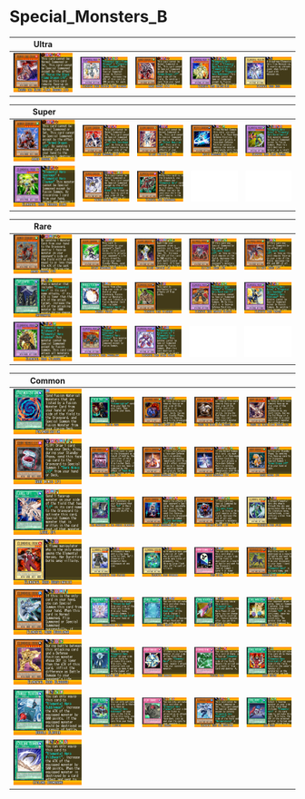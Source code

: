 # Special_Monsters_B

|Ultra| | | | |
|---|---|---|---|---|
|[![Horus the Black Flame Dragon LV8 ](../images/WC6-EN/1634-HorustheBlackFlameDragonLV8-WC6-EN-VG.png)](https://yugipedia.com/wiki/Horus_the_Black_Flame_Dragon_LV8_(World_Championship_2006))|[![Elemental Hero Shining Flare Wingman ](../images/WC6-EN/1940-ElementalHeroShiningFlareWingman-WC6-EN-VG.png)](https://yugipedia.com/wiki/Elemental_Hero_Shining_Flare_Wingman_(World_Championship_2006))|[![Armed Dragon LV10 ](../images/WC6-EN/2005-ArmedDragonLV10-WC6-EN-VG.png)](https://yugipedia.com/wiki/Armed_Dragon_LV10_(World_Championship_2006))|[![Elemental Hero Erikshieler ](../images/WC6-EN/2071-ElementalHeroErikshieler-WC6-EN-VG.png)](https://yugipedia.com/wiki/Elemental_Hero_Erikshieler_(World_Championship_2006))|[![Elemental Hero Neos ](../images/WC6-EN/2079-ElementalHeroNeos-WC6-EN-VG.png)](https://yugipedia.com/wiki/Elemental_Hero_Neos_(World_Championship_2006))|

|Super| | | | |
|---|---|---|---|---|
|[![Armed Dragon LV7 ](../images/WC6-EN/1641-ArmedDragonLV7-WC6-EN-VG.png)](https://yugipedia.com/wiki/Armed_Dragon_LV7_(World_Championship_2006))|[![Silent Swordsman LV7 ](../images/WC6-EN/1692-SilentSwordsmanLV7-WC6-EN-VG.png)](https://yugipedia.com/wiki/Silent_Swordsman_LV7_(World_Championship_2006))|[![Silent Magician LV8 ](../images/WC6-EN/1696-SilentMagicianLV8-WC6-EN-VG.png)](https://yugipedia.com/wiki/Silent_Magician_LV8_(World_Championship_2006))|[![Mystic Swordsman LV6 ](../images/WC6-EN/1704-MysticSwordsmanLV6-WC6-EN-VG.png)](https://yugipedia.com/wiki/Mystic_Swordsman_LV6_(World_Championship_2006))|[![Elemental Hero Flame Wingman ](../images/WC6-EN/1848-ElementalHeroFlameWingman-WC6-EN-VG.png)](https://yugipedia.com/wiki/Elemental_Hero_Flame_Wingman_(World_Championship_2006))|
|[![Elemental Hero Thunder Giant ](../images/WC6-EN/1849-ElementalHeroThunderGiant-WC6-EN-VG.png)](https://yugipedia.com/wiki/Elemental_Hero_Thunder_Giant_(World_Championship_2006))|[![Winged Kuriboh LV10 ](../images/WC6-EN/1891-WingedKuribohLV10-WC6-EN-VG.png)](https://yugipedia.com/wiki/Winged_Kuriboh_LV10_(World_Championship_2006))|[![Elemental Hero Necroshade ](../images/WC6-EN/1994-ElementalHeroNecroshade-WC6-EN-VG.png)](https://yugipedia.com/wiki/Elemental_Hero_Necroshade_(World_Championship_2006))|![Blank](../images/Blank.png)|![Blank](../images/Blank.png)|

|Rare| | | | |
|---|---|---|---|---|
|[![Armed Dragon LV5 ](../images/WC6-EN/1640-ArmedDragonLV5-WC6-EN-VG.png)](https://yugipedia.com/wiki/Armed_Dragon_LV5_(World_Championship_2006))|[![Silent Swordsman LV5 ](../images/WC6-EN/1691-SilentSwordsmanLV5-WC6-EN-VG.png)](https://yugipedia.com/wiki/Silent_Swordsman_LV5_(World_Championship_2006))|[![Silent Magician LV4 ](../images/WC6-EN/1693-SilentMagicianLV4-WC6-EN-VG.png)](https://yugipedia.com/wiki/Silent_Magician_LV4_(World_Championship_2006))|[![Ultimate Insect LV5 ](../images/WC6-EN/1759-UltimateInsectLV5-WC6-EN-VG.png)](https://yugipedia.com/wiki/Ultimate_Insect_LV5_(World_Championship_2006))|[![Ultimate Insect LV7 ](../images/WC6-EN/1823-UltimateInsectLV7-WC6-EN-VG.png)](https://yugipedia.com/wiki/Ultimate_Insect_LV7_(World_Championship_2006))|
|[![Skyscraper ](../images/WC6-EN/1888-Skyscraper-WC6-EN-VG.png)](https://yugipedia.com/wiki/Skyscraper_(World_Championship_2006))|[![Miracle Fusion ](../images/WC6-EN/1917-MiracleFusion-WC6-EN-VG.png)](https://yugipedia.com/wiki/Miracle_Fusion_(World_Championship_2006))|[![Elemental Hero Wildheart ](../images/WC6-EN/1949-ElementalHeroWildheart-WC6-EN-VG.png)](https://yugipedia.com/wiki/Elemental_Hero_Wildheart_(World_Championship_2006))|[![Elemental Hero Rampart Blaster ](../images/WC6-EN/1957-ElementalHeroRampartBlaster-WC6-EN-VG.png)](https://yugipedia.com/wiki/Elemental_Hero_Rampart_Blaster_(World_Championship_2006))|[![Elemental Hero Tempest ](../images/WC6-EN/1958-ElementalHeroTempest-WC6-EN-VG.png)](https://yugipedia.com/wiki/Elemental_Hero_Tempest_(World_Championship_2006))|
|[![Elemental Hero Wildedge ](../images/WC6-EN/1959-ElementalHeroWildedge-WC6-EN-VG.png)](https://yugipedia.com/wiki/Elemental_Hero_Wildedge_(World_Championship_2006))|[![Elemental Hero Madballman ](../images/WC6-EN/1996-ElementalHeroMadballman-WC6-EN-VG.png)](https://yugipedia.com/wiki/Elemental_Hero_Madballman_(World_Championship_2006))|[![Elemental Hero Steam Healer ](../images/WC6-EN/2000-ElementalHeroSteamHealer-WC6-EN-VG.png)](https://yugipedia.com/wiki/Elemental_Hero_Steam_Healer_(World_Championship_2006))|![Blank](../images/Blank.png)|![Blank](../images/Blank.png)|

|Common| | | | |
|---|---|---|---|---|
|[![Polymerization ](../images/WC6-EN/0669-Polymerization-WC6-EN-VG.png)](https://yugipedia.com/wiki/Polymerization_(World_Championship_2006))|[![Fusion Sage ](../images/WC6-EN/0692-FusionSage-WC6-EN-VG.png)](https://yugipedia.com/wiki/Fusion_Sage_(World_Championship_2006))|[![Ultimate Insect LV1 ](../images/WC6-EN/1631-UltimateInsectLV1-WC6-EN-VG.png)](https://yugipedia.com/wiki/Ultimate_Insect_LV1_(World_Championship_2006))|[![Horus the Black Flame Dragon LV4 ](../images/WC6-EN/1632-HorustheBlackFlameDragonLV4-WC6-EN-VG.png)](https://yugipedia.com/wiki/Horus_the_Black_Flame_Dragon_LV4_(World_Championship_2006))|[![Horus the Black Flame Dragon LV6 ](../images/WC6-EN/1633-HorustheBlackFlameDragonLV6-WC6-EN-VG.png)](https://yugipedia.com/wiki/Horus_the_Black_Flame_Dragon_LV6_(World_Championship_2006))|
|[![Dark Mimic LV1 ](../images/WC6-EN/1635-DarkMimicLV1-WC6-EN-VG.png)](https://yugipedia.com/wiki/Dark_Mimic_LV1_(World_Championship_2006))|[![Dark Mimic LV3 ](../images/WC6-EN/1636-DarkMimicLV3-WC6-EN-VG.png)](https://yugipedia.com/wiki/Dark_Mimic_LV3_(World_Championship_2006))|[![Mystic Swordsman LV2 ](../images/WC6-EN/1637-MysticSwordsmanLV2-WC6-EN-VG.png)](https://yugipedia.com/wiki/Mystic_Swordsman_LV2_(World_Championship_2006))|[![Mystic Swordsman LV4 ](../images/WC6-EN/1638-MysticSwordsmanLV4-WC6-EN-VG.png)](https://yugipedia.com/wiki/Mystic_Swordsman_LV4_(World_Championship_2006))|[![Armed Dragon LV3 ](../images/WC6-EN/1639-ArmedDragonLV3-WC6-EN-VG.png)](https://yugipedia.com/wiki/Armed_Dragon_LV3_(World_Championship_2006))|
|[![Level Up! ](../images/WC6-EN/1666-LevelUp-WC6-EN-VG.png)](https://yugipedia.com/wiki/Level_Up!_(World_Championship_2006))|[![The Graveyard in the Fourth Dimension ](../images/WC6-EN/1668-TheGraveyardintheFourthDimension-WC6-EN-VG.png)](https://yugipedia.com/wiki/The_Graveyard_in_the_Fourth_Dimension_(World_Championship_2006))|[![Silent Swordsman LV3 ](../images/WC6-EN/1690-SilentSwordsmanLV3-WC6-EN-VG.png)](https://yugipedia.com/wiki/Silent_Swordsman_LV3_(World_Championship_2006))|[![Ultimate Insect LV3 ](../images/WC6-EN/1703-UltimateInsectLV3-WC6-EN-VG.png)](https://yugipedia.com/wiki/Ultimate_Insect_LV3_(World_Championship_2006))|[![Elemental Hero Avian ](../images/WC6-EN/1813-ElementalHeroAvian-WC6-EN-VG.png)](https://yugipedia.com/wiki/Elemental_Hero_Avian_(World_Championship_2006))|
|[![Elemental Hero Burstinatrix ](../images/WC6-EN/1814-ElementalHeroBurstinatrix-WC6-EN-VG.png)](https://yugipedia.com/wiki/Elemental_Hero_Burstinatrix_(World_Championship_2006))|[![Elemental Hero Clayman ](../images/WC6-EN/1815-ElementalHeroClayman-WC6-EN-VG.png)](https://yugipedia.com/wiki/Elemental_Hero_Clayman_(World_Championship_2006))|[![Elemental Hero Sparkman ](../images/WC6-EN/1816-ElementalHeroSparkman-WC6-EN-VG.png)](https://yugipedia.com/wiki/Elemental_Hero_Sparkman_(World_Championship_2006))|[![Hero Signal ](../images/WC6-EN/1860-HeroSignal-WC6-EN-VG.png)](https://yugipedia.com/wiki/Hero_Signal_(World_Championship_2006))|[![Wroughtweiler ](../images/WC6-EN/1881-Wroughtweiler-WC6-EN-VG.png)](https://yugipedia.com/wiki/Wroughtweiler_(World_Championship_2006))|
|[![Elemental Hero Bubbleman ](../images/WC6-EN/1882-ElementalHeroBubbleman-WC6-EN-VG.png)](https://yugipedia.com/wiki/Elemental_Hero_Bubbleman_(World_Championship_2006))|[![Transcendent Wings ](../images/WC6-EN/1892-TranscendentWings-WC6-EN-VG.png)](https://yugipedia.com/wiki/Transcendent_Wings_(World_Championship_2006))|[![Bubble Shuffle ](../images/WC6-EN/1893-BubbleShuffle-WC6-EN-VG.png)](https://yugipedia.com/wiki/Bubble_Shuffle_(World_Championship_2006))|[![Spark Blaster ](../images/WC6-EN/1894-SparkBlaster-WC6-EN-VG.png)](https://yugipedia.com/wiki/Spark_Blaster_(World_Championship_2006))|[![Level Modulation ](../images/WC6-EN/1941-LevelModulation-WC6-EN-VG.png)](https://yugipedia.com/wiki/Level_Modulation_(World_Championship_2006))|
|[![Elemental Hero Bladedge ](../images/WC6-EN/1948-ElementalHeroBladedge-WC6-EN-VG.png)](https://yugipedia.com/wiki/Elemental_Hero_Bladedge_(World_Championship_2006))|[![Feather Shot ](../images/WC6-EN/1961-FeatherShot-WC6-EN-VG.png)](https://yugipedia.com/wiki/Feather_Shot_(World_Championship_2006))|[![Hero Barrier ](../images/WC6-EN/1965-HeroBarrier-WC6-EN-VG.png)](https://yugipedia.com/wiki/Hero_Barrier_(World_Championship_2006))|[![Feather Wind ](../images/WC6-EN/1966-FeatherWind-WC6-EN-VG.png)](https://yugipedia.com/wiki/Feather_Wind_(World_Championship_2006))|[![Burst Return ](../images/WC6-EN/2001-BurstReturn-WC6-EN-VG.png)](https://yugipedia.com/wiki/Burst_Return_(World_Championship_2006))|
|[![Bubble Blaster ](../images/WC6-EN/2002-BubbleBlaster-WC6-EN-VG.png)](https://yugipedia.com/wiki/Bubble_Blaster_(World_Championship_2006))|[![Bubble Illusion ](../images/WC6-EN/2003-BubbleIllusion-WC6-EN-VG.png)](https://yugipedia.com/wiki/Bubble_Illusion_(World_Championship_2006))|[![Clay Charge ](../images/WC6-EN/2004-ClayCharge-WC6-EN-VG.png)](https://yugipedia.com/wiki/Clay_Charge_(World_Championship_2006))|[![Elemental Hero Neo Bubbleman ](../images/WC6-EN/2015-ElementalHeroNeoBubbleman-WC6-EN-VG.png)](https://yugipedia.com/wiki/Elemental_Hero_Neo_Bubbleman_(World_Championship_2006))|[![Hero Heart ](../images/WC6-EN/2020-HeroHeart-WC6-EN-VG.png)](https://yugipedia.com/wiki/Hero_Heart_(World_Championship_2006))|
|[![Cyclone Boomerang ](../images/WC6-EN/2024-CycloneBoomerang-WC6-EN-VG.png)](https://yugipedia.com/wiki/Cyclone_Boomerang_(World_Championship_2006))